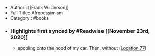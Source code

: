 - Author:: [[Frank Wilderson]]
- Full Title:: Afropessimism
- Category:: #books
- ### Highlights first synced by #Readwise [[November 23rd, 2020]]
    - spooling onto the hood of my car. Then, without ([Location 77](https://readwise.io/to_kindle?action=open&asin=B07TKZYVZ1&location=77))
